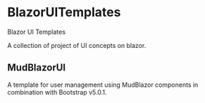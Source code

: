 # BlazorUITemplates
Blazor UI Templates

A collection of project of UI concepts on blazor.

## MudBlazorUI

A template for user management using MudBlazor components in combination with Bootstrap v5.0.1.

